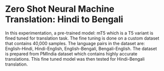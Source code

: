 # Zero Shot Neural Machine Translation: Hindi to Bengali

In this experimentation, a pre-trained model: mT5 which is a T5 variant is fined tuned for translation task. The fine tuning is done on a custom dataset that contains 40,000 samples. The language pairs in the dataset are: English-Hindi, Hindi-English, English-Bengali, Bengali-English. The dataset is prepared from PMIndia dataset which contains highly accurate translations. 
This fine tuned model was then tested for Hindi-Bengali translation.
